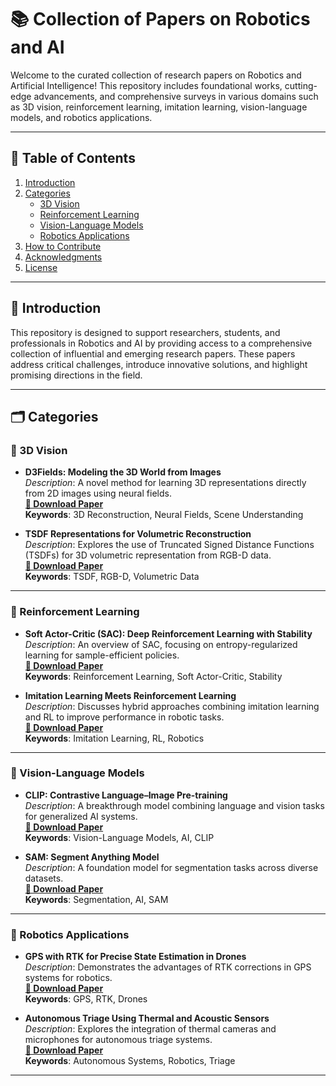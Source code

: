 # 📚 Collection of Papers on Robotics and AI

Welcome to the curated collection of research papers on Robotics and Artificial Intelligence! This repository includes foundational works, cutting-edge advancements, and comprehensive surveys in various domains such as 3D vision, reinforcement learning, imitation learning, vision-language models, and robotics applications.

---

## 📑 Table of Contents
1. [Introduction](#introduction)
2. [Categories](#categories)
   - [3D Vision](#3d-vision)
   - [Reinforcement Learning](#reinforcement-learning)
   - [Vision-Language Models](#vision-language-models)
   - [Robotics Applications](#robotics-applications)
3. [How to Contribute](#how-to-contribute)
4. [Acknowledgments](#acknowledgments)
5. [License](#license)

---

## 🌟 Introduction
This repository is designed to support researchers, students, and professionals in Robotics and AI by providing access to a comprehensive collection of influential and emerging research papers. These papers address critical challenges, introduce innovative solutions, and highlight promising directions in the field.

---

## 🗂️ Categories

### 📌 3D Vision
- **D3Fields: Modeling the 3D World from Images**  
  _Description_: A novel method for learning 3D representations directly from 2D images using neural fields.  
  **[📄 Download Paper](#)**  
  **Keywords**: 3D Reconstruction, Neural Fields, Scene Understanding

- **TSDF Representations for Volumetric Reconstruction**  
  _Description_: Explores the use of Truncated Signed Distance Functions (TSDFs) for 3D volumetric representation from RGB-D data.  
  **[📄 Download Paper](#)**  
  **Keywords**: TSDF, RGB-D, Volumetric Data

---

### 📌 Reinforcement Learning
- **Soft Actor-Critic (SAC): Deep Reinforcement Learning with Stability**  
  _Description_: An overview of SAC, focusing on entropy-regularized learning for sample-efficient policies.  
  **[📄 Download Paper](#)**  
  **Keywords**: Reinforcement Learning, Soft Actor-Critic, Stability

- **Imitation Learning Meets Reinforcement Learning**  
  _Description_: Discusses hybrid approaches combining imitation learning and RL to improve performance in robotic tasks.  
  **[📄 Download Paper](#)**  
  **Keywords**: Imitation Learning, RL, Robotics

---

### 📌 Vision-Language Models
- **CLIP: Contrastive Language–Image Pre-training**  
  _Description_: A breakthrough model combining language and vision tasks for generalized AI systems.  
  **[📄 Download Paper](#)**  
  **Keywords**: Vision-Language Models, AI, CLIP

- **SAM: Segment Anything Model**  
  _Description_: A foundation model for segmentation tasks across diverse datasets.  
  **[📄 Download Paper](#)**  
  **Keywords**: Segmentation, AI, SAM

---

### 📌 Robotics Applications
- **GPS with RTK for Precise State Estimation in Drones**  
  _Description_: Demonstrates the advantages of RTK corrections in GPS systems for robotics.  
  **[📄 Download Paper](#)**  
  **Keywords**: GPS, RTK, Drones

- **Autonomous Triage Using Thermal and Acoustic Sensors**  
  _Description_: Explores the integration of thermal cameras and microphones for autonomous triage systems.  
  **[📄 Download Paper](#)**  
  **Keywords**: Autonomous Systems, Robotics, Triage

---
